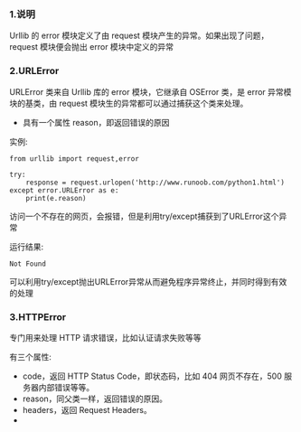 ### 1.说明

Urllib 的 error 模块定义了由 request 模块产生的异常。如果出现了问题，request 模块便会抛出 error 模块中定义的异常

### 2.URLError

URLError 类来自 Urllib 库的 error 模块，它继承自 OSError 类，是 error 异常模块的基类，由 request 模块生的异常都可以通过捕获这个类来处理。

* 具有一个属性 reason，即返回错误的原因

实例:

```
from urllib import request,error

try:
    response = request.urlopen('http://www.runoob.com/python1.html')
except error.URLError as e:
    print(e.reason)
```

访问一个不存在的网页，会报错，但是利用try/except捕获到了URLError这个异常

运行结果:

```
Not Found
```

可以利用try/except抛出URLError异常从而避免程序异常终止，并同时得到有效的处理

### 3.HTTPError

专门用来处理 HTTP 请求错误，比如认证请求失败等等

有三个属性:

* code，返回 HTTP Status Code，即状态码，比如 404 网页不存在，500 服务器内部错误等等。
* reason，同父类一样，返回错误的原因。
* headers，返回 Request Headers。
* 
